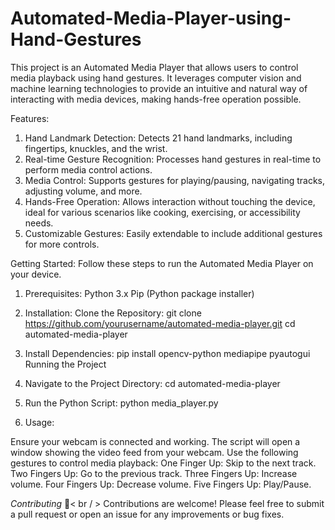 # Automated-Media-Player-using-Hand-Gestures
This project is an Automated Media Player that allows users to control media playback using hand gestures. It leverages computer vision and machine learning technologies to provide an intuitive and natural way of interacting with media devices, making hands-free operation possible.

Features:
1. Hand Landmark Detection: Detects 21 hand landmarks, including fingertips, knuckles, and the wrist.
2. Real-time Gesture Recognition: Processes hand gestures in real-time to perform media control actions.
3. Media Control: Supports gestures for playing/pausing, navigating tracks, adjusting volume, and more.
4. Hands-Free Operation: Allows interaction without touching the device, ideal for various scenarios like cooking, exercising, or accessibility needs.
5. Customizable Gestures: Easily extendable to include additional gestures for more controls.

Getting Started:
Follow these steps to run the Automated Media Player on your device.

1. Prerequisites:
Python 3.x
Pip (Python package installer)

2. Installation:
Clone the Repository:
git clone https://github.com/yourusername/automated-media-player.git
cd automated-media-player

3. Install Dependencies:
pip install opencv-python mediapipe pyautogui
Running the Project

4. Navigate to the Project Directory:
cd automated-media-player

5. Run the Python Script:
python media_player.py

6. Usage:
   
Ensure your webcam is connected and working.
The script will open a window showing the video feed from your webcam.
Use the following gestures to control media playback:
One Finger Up: Skip to the next track.
Two Fingers Up: Go to the previous track.
Three Fingers Up: Increase volume.
Four Fingers Up: Decrease volume.
Five Fingers Up: Play/Pause.

*Contributing* 🤝< br / > 
Contributions are welcome! Please feel free to submit a pull request or open an issue for any improvements or bug fixes.
